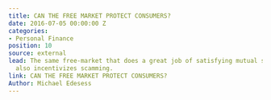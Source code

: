 ```yaml
---
title: CAN THE FREE MARKET PROTECT CONSUMERS?
date: 2016-07-05 00:00:00 Z
categories:
- Personal Finance
position: 10
source: external
lead: The same free-market that does a great job of satisfying mutual self-interests,
  also incentivizes scamming.
link: CAN THE FREE MARKET PROTECT CONSUMERS?
Author: Michael Edesess
---
```



